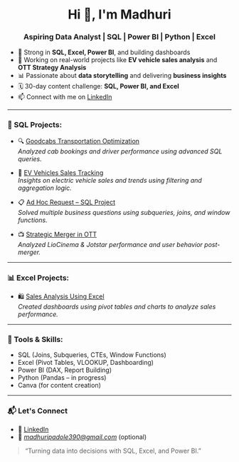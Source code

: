 <h1 align="center">Hi 👋, I'm Madhuri</h1>
<h3 align="center">Aspiring Data Analyst | SQL | Power BI | Python | Excel</h3>


- 🧠 Strong in **SQL, Excel, Power BI**, and building dashboards
- 💼 Working on real-world projects like **EV vehicle sales analysis** and **OTT Strategy Analysis**
- 📊 Passionate about **data storytelling** and delivering **business insights**
- 🗓️ 30-day content challenge: **SQL, Power BI, and Excel**
- 📫 Connect with me on [LinkedIn](https://www.linkedin.com/in/madhuri808)

---

### 💼 SQL Projects:
- 🔍 [Goodcabs Transportation Optimization](https://github.com/madhuri808/Goodcabs-Transportation)  
  *Analyzed cab bookings and driver performance using advanced SQL queries.*

- 🚗 [EV Vehicles Sales Tracking](https://github.com/madhuri808/evvehicless)  
  *Insights on electric vehicle sales and trends using filtering and aggregation logic.*

- 📋 [Ad Hoc Request – SQL Project](https://github.com/madhuri808/AD-HOC-REQ.---SQL-PROJECT)  
  *Solved multiple business questions using subqueries, joins, and window functions.*

- 📺 [Strategic Merger in OTT](https://github.com/madhuri808/strategic-merger-in-ott)  
  *Analyzed LioCinema & Jotstar performance and user behavior post-merger.*

---

### 📊 Excel Projects:
- 🛍️ [Sales Analysis Using Excel](https://github.com/madhuri808/SALES-ANALYSIS-USING-EXCEL)  
  *Created dashboards using pivot tables and charts to analyze sales performance.*


---

### 🚀 Tools & Skills:
- SQL (Joins, Subqueries, CTEs, Window Functions)
- Excel (Pivot Tables, VLOOKUP, Dashboarding)
- Power BI (DAX, Report Building)
- Python (Pandas – in progress)
- Canva (for content creation)

---

### 📬 Let's Connect
- 🔗 [LinkedIn](https://www.linkedin.com/in/madhuri808)
- 📧 *madhuripadole390@gmail.com* (optional)

> “Turning data into decisions with SQL, Excel, and Power BI.”

